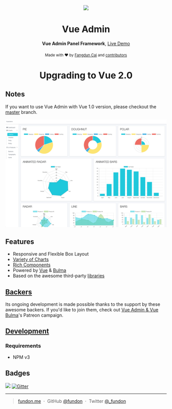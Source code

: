 <p align="center"><img width="200" src="https://github.com/fundon/vue-admin/blob/master/src/assets/logo@2x.png"></p>

<h1 align="center">Vue Admin</h1>

<p align="center">
  <strong>Vue Admin Panel Framework</strong>,
  <a href="https://vue-admin.fundon.me">Live Demo</a>
</p>

<p align="center">
  <sub>Made with ❤︎ by
    <a href="https://twitter.com/_fundon">Fangdun Cai</a> and
    <a href="https://github.com/fundon/vue-admin/graphs/contributors">contributors</a>
  </sub>
</p>

<h1 align="center"><strong>Upgrading to Vue 2.0</strong></h1>

## Notes

  If you want to use Vue Admin with Vue 1.0 version, please checkout the [master](https://github.com/fundon/vue-admin/tree/master) branch.

![](screenshots/app.png)

## Features

* Responsive and Flexible Box Layout
* [Variety of Charts](doc/charts.md)
* [Rich Components](doc/components.md)
* Powered by [Vue][] & [Bulma][]
* Based on the awesome third-party [libraries](doc/dependencies.md)

## [Backers](backers.md)

Its ongoing development is made possible thanks to the support by these awesome backers. If you'd like to join them, check out [Vue Admin & Vue Bulma](https://www.patreon.com/_fundon)'s Patreon campaign.

## [Development](doc/development.md)

### Requirements

  * NPM v3

## Badges

![](https://img.shields.io/badge/license-MIT-blue.svg)
[![Gitter](https://badges.gitter.im/fundon/vue-admin.svg)](https://gitter.im/fundon/vue-admin?utm_source=badge&utm_medium=badge&utm_campaign=pr-badge)

---

> [fundon.me](https://fundon.me) &nbsp;&middot;&nbsp;
> GitHub [@fundon](https://github.com/fundon) &nbsp;&middot;&nbsp;
> Twitter [@_fundon](https://twitter.com/_fundon)


[Live Demo]: https://vue-admin.fundon.me/
[Fangdun Cai]: https://twitter.com/_fundon
[Vue]: http://vuejs.org
[Bulma]: http://bulma.io
